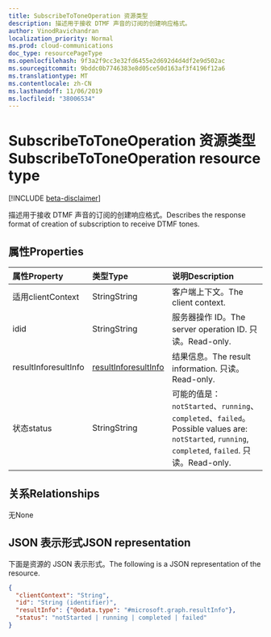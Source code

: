 ```yaml
---
title: SubscribeToToneOperation 资源类型
description: 描述用于接收 DTMF 声音的订阅的创建响应格式。
author: VinodRavichandran
localization_priority: Normal
ms.prod: cloud-communications
doc_type: resourcePageType
ms.openlocfilehash: 9f3a2f9cc3e32fd6455e2d692d4d4df2e9d502ac
ms.sourcegitcommit: 9bddc0b7746383e8d05ce50d163af3f4196f12a6
ms.translationtype: MT
ms.contentlocale: zh-CN
ms.lasthandoff: 11/06/2019
ms.locfileid: "38006534"
---
```

# <a name="subscribetotoneoperation-resource-type"></a><span data-ttu-id="49fc5-103">SubscribeToToneOperation 资源类型</span><span class="sxs-lookup"><span data-stu-id="49fc5-103">SubscribeToToneOperation resource type</span></span>

[!INCLUDE [beta-disclaimer](../../includes/beta-disclaimer.md)]

<span data-ttu-id="49fc5-104">描述用于接收 DTMF 声音的订阅的创建响应格式。</span><span class="sxs-lookup"><span data-stu-id="49fc5-104">Describes the response format of creation of subscription to receive DTMF tones.</span></span>

## <a name="properties"></a><span data-ttu-id="49fc5-105">属性</span><span class="sxs-lookup"><span data-stu-id="49fc5-105">Properties</span></span>

| <span data-ttu-id="49fc5-106">属性</span><span class="sxs-lookup"><span data-stu-id="49fc5-106">Property</span></span>                       | <span data-ttu-id="49fc5-107">类型</span><span class="sxs-lookup"><span data-stu-id="49fc5-107">Type</span></span>                        | <span data-ttu-id="49fc5-108">说明</span><span class="sxs-lookup"><span data-stu-id="49fc5-108">Description</span></span>                                                                                                                                       |
| :----------------------------- | :---------------------------| :-------------------------------------------------------------------------------------------------------------------------------------------------|
| <span data-ttu-id="49fc5-109">适用</span><span class="sxs-lookup"><span data-stu-id="49fc5-109">clientContext</span></span>                  | <span data-ttu-id="49fc5-110">String</span><span class="sxs-lookup"><span data-stu-id="49fc5-110">String</span></span>                      | <span data-ttu-id="49fc5-111">客户端上下文。</span><span class="sxs-lookup"><span data-stu-id="49fc5-111">The client context.</span></span>                                                                                                                               |
| <span data-ttu-id="49fc5-112">id</span><span class="sxs-lookup"><span data-stu-id="49fc5-112">id</span></span>                             | <span data-ttu-id="49fc5-113">String</span><span class="sxs-lookup"><span data-stu-id="49fc5-113">String</span></span>                      | <span data-ttu-id="49fc5-114">服务器操作 ID。</span><span class="sxs-lookup"><span data-stu-id="49fc5-114">The server operation ID.</span></span> <span data-ttu-id="49fc5-115">只读。</span><span class="sxs-lookup"><span data-stu-id="49fc5-115">Read-only.</span></span>                                                                                             |
| <span data-ttu-id="49fc5-116">resultInfo</span><span class="sxs-lookup"><span data-stu-id="49fc5-116">resultInfo</span></span>                     | [<span data-ttu-id="49fc5-117">resultInfo</span><span class="sxs-lookup"><span data-stu-id="49fc5-117">resultInfo</span></span>](resultinfo.md) | <span data-ttu-id="49fc5-118">结果信息。</span><span class="sxs-lookup"><span data-stu-id="49fc5-118">The result information.</span></span>  <span data-ttu-id="49fc5-119">只读。</span><span class="sxs-lookup"><span data-stu-id="49fc5-119">Read-only.</span></span>                                                                                             |
| <span data-ttu-id="49fc5-120">状态</span><span class="sxs-lookup"><span data-stu-id="49fc5-120">status</span></span>                         | <span data-ttu-id="49fc5-121">String</span><span class="sxs-lookup"><span data-stu-id="49fc5-121">String</span></span>                      | <span data-ttu-id="49fc5-122">可能的值是：`notStarted`、`running`、`completed`、`failed`。</span><span class="sxs-lookup"><span data-stu-id="49fc5-122">Possible values are: `notStarted`, `running`, `completed`, `failed`.</span></span> <span data-ttu-id="49fc5-123">只读。</span><span class="sxs-lookup"><span data-stu-id="49fc5-123">Read-only.</span></span>                                                 |

## <a name="relationships"></a><span data-ttu-id="49fc5-124">关系</span><span class="sxs-lookup"><span data-stu-id="49fc5-124">Relationships</span></span>
<span data-ttu-id="49fc5-125">无</span><span class="sxs-lookup"><span data-stu-id="49fc5-125">None</span></span>

## <a name="json-representation"></a><span data-ttu-id="49fc5-126">JSON 表示形式</span><span class="sxs-lookup"><span data-stu-id="49fc5-126">JSON representation</span></span>

<span data-ttu-id="49fc5-127">下面是资源的 JSON 表示形式。</span><span class="sxs-lookup"><span data-stu-id="49fc5-127">The following is a JSON representation of the resource.</span></span>

<!-- {
  "blockType": "resource",
  "optionalProperties": [

  ],
  "@odata.type": "microsoft.graph.subscribeToToneOperation"
}-->
```json
{
  "clientContext": "String",
  "id": "String (identifier)",
  "resultInfo": {"@odata.type": "#microsoft.graph.resultInfo"},
  "status": "notStarted | running | completed | failed"
}
```

<!-- uuid: 8fcb5dbc-d5aa-4681-8e31-b001d5168d79
2015-10-25 14:57:30 UTC -->
<!-- {
  "type": "#page.annotation",
  "description": "subscribeToToneOperation resource",
  "keywords": "",
  "section": "documentation",
  "tocPath": ""
}-->
